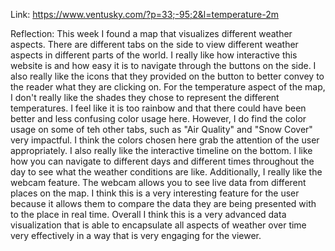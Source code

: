 Link: https://www.ventusky.com/?p=33;-95;2&l=temperature-2m

Reflection:
This week I found a map that visualizes different weather aspects. There are different tabs on the side to view 
different weather aspects in different parts of the world. I really like how interactive this website is and how easy it
is to navigate through the buttons on the side. I also really like the icons that they provided on the button to better 
convey to the reader what they are clicking on. For the temperature aspect of the map, I don't really like the shades 
they chose to represent the different temperatures. I feel like it is too rainbow and that there could have been better 
and less confusing color usage here. However, I do find the color usage on some of teh other tabs, such as "Air Quality"
and "Snow Cover" very impactful. I think the colors chosen here grab the attention of the user appropriately. I also 
really like the interactive timeline on the bottom. I like how you can navigate to different days and different times 
throughout the day to see what the weather conditions are like. Additionally, I really like the webcam feature. The 
webcam allows you to see live data from different places on the map. I think this is a very interesting feature for the 
user because it allows them to compare the data they are being presented with to the place in real time. Overall I think
this is a very advanced data visualization that is able to encapsulate all aspects of weather over time very effectively
in a way that is very engaging for the viewer. 